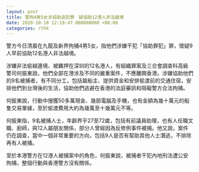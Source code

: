 ```yaml
---
layout: post
title: 警拘4男5女涉協助逃犯罪　疑協助12港人非法越境
date: 2020-10-10 12:19:47.000000000 +08:00
categories: rthk
---
```


警方今日清晨在九龍及新界拘捕4男5女，指他們涉嫌干犯「協助罪犯」罪，懷疑9人早前協助12名港人非法越境。

涉嫌非法偷越邊境、被羈押在深圳的12名港人，有組織罪案及三合會調查科高級警司何振東說，他們全部在港涉及不同的嚴重案件，不應離開香港。涉嫌協助他們的9名被捕者，有不同分工，包括屬船主、提供資金和安排偷渡前的交通住宿，安排他們到台灣後的生活，協助他們逃避在香港的法庭審訊和阻礙警方合法拘捕。

何振東說，行動中搜獲50多萬現金、幾部電腦及手機，也有金額為幾十萬元的船隻交易單據，至於偷渡費用大約為幾萬至十幾萬元不等。

何振東指，9名被捕人士，年齡界乎27至72歲，包括有前議員助理，也有人任職文職、廚師，與12人屬朋友關係，部分人曾經因為反修例事件被捕。他又說，案件仍在調查，當中一個非常重要的方向，包括9人是否有幫助其他人士潛逃，不排除再有人被捕。

至於本港警方在12港人被捕案中的角色，何振東說，被捕者干犯內地刑法遭公安拘捕，整個行動與香港警方沒有關係。

